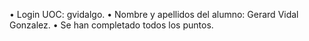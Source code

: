 • Login UOC: gvidalgo.
• Nombre y apellidos del alumno: Gerard Vidal Gonzalez.
• Se han completado todos los puntos.
	